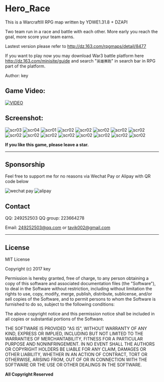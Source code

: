 ﻿# Hero_Race
This is a WarcraftIII RPG map written by YDWE1.31.8 + DZAPI

Two team run in a race and battle with each other. More early you reach the goal, more score your team earns.

Lastest version please refer to http://dz.163.com/rpgmaps/detail/8477

If you want to play now you may download War3 battle platform here http://dz.163.com/minisite/guide 
and search "`英雄赛跑`" in search bar in RPG part of the platform. 

Author: key

## Game Video:
[![VIDEO](https://www.youtube.com/yt/about/media/images/brand-resources/icons/YouTube-icon-our_icon.png)](https://www.youtube.com/watch?v=asVtDiF6zI0&t=8s)

## Screenshot:
![scr03](https://github.com/tavik000/Hero_Race/raw/master/Screenshots/scr03.jpg)
![scr04](https://github.com/tavik000/Hero_Race/raw/master/Screenshots/scr04.jpg)
![scr01](https://github.com/tavik000/Hero_Race/raw/master/Screenshots/scr01.jpg)
![scr02](https://github.com/tavik000/Hero_Race/raw/master/Screenshots/scr02.jpg)
![scr02](https://github.com/tavik000/Hero_Race/raw/master/Screenshots/scr05.jpg)
![scr02](https://github.com/tavik000/Hero_Race/raw/master/Screenshots/scr06.jpg)
![scr02](https://github.com/tavik000/Hero_Race/raw/master/Screenshots/scr07.jpg)
![scr02](https://github.com/tavik000/Hero_Race/raw/master/Screenshots/scr08.jpg)
![scr02](https://github.com/tavik000/Hero_Race/raw/master/Screenshots/scr09.jpg)
![scr02](https://github.com/tavik000/Hero_Race/raw/master/Screenshots/scr10.jpg)
![scr02](https://github.com/tavik000/Hero_Race/raw/master/Screenshots/scr11.jpg)
![scr02](https://github.com/tavik000/Hero_Race/raw/master/Screenshots/scr12.jpg)
![scr02](https://github.com/tavik000/Hero_Race/raw/master/Screenshots/scr13.jpg)
![scr02](https://github.com/tavik000/Hero_Race/raw/master/Screenshots/scr14.jpg)
![scr02](https://github.com/tavik000/Hero_Race/raw/master/Screenshots/scr15.jpg)
![scr02](https://github.com/tavik000/Hero_Race/raw/master/Screenshots/scr16.jpg)


**If you like this game, please leave a star.**

-----

## Sponsorship
Feel free to support me for no reasons via Wechat Pay or Alipay with QR code below



![wechat pay](https://github.com/tavik000/Hero_Race/raw/master/Screenshots/wechatpay.png)
![alipay](https://github.com/tavik000/Hero_Race/raw/master/Screenshots/alipay.jpg)




## Contact

QQ: 249252503 
QQ group: 223664278

Email: 249252503@qq.com 
or     tavik002@gmail.com

-----

## License
MIT License

Copyright (c) 2017 key

Permission is hereby granted, free of charge, to any person obtaining a copy
of this software and associated documentation files (the "Software"), to deal
in the Software without restriction, including without limitation the rights
to use, copy, modify, merge, publish, distribute, sublicense, and/or sell
copies of the Software, and to permit persons to whom the Software is
furnished to do so, subject to the following conditions:

The above copyright notice and this permission notice shall be included in all
copies or substantial portions of the Software.

THE SOFTWARE IS PROVIDED "AS IS", WITHOUT WARRANTY OF ANY KIND, EXPRESS OR
IMPLIED, INCLUDING BUT NOT LIMITED TO THE WARRANTIES OF MERCHANTABILITY,
FITNESS FOR A PARTICULAR PURPOSE AND NONINFRINGEMENT. IN NO EVENT SHALL THE
AUTHORS OR COPYRIGHT HOLDERS BE LIABLE FOR ANY CLAIM, DAMAGES OR OTHER
LIABILITY, WHETHER IN AN ACTION OF CONTRACT, TORT OR OTHERWISE, ARISING FROM,
OUT OF OR IN CONNECTION WITH THE SOFTWARE OR THE USE OR OTHER DEALINGS IN THE
SOFTWARE.

**All Copyright Reserved**
